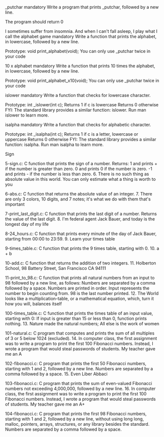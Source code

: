 _putchar mandatory Write a program that prints _putchar, followed by a new line.

The program should return 0



I sometimes suffer from insomnia. And when I can't fall asleep, I play what I call the alphabet game mandatory Write a function that prints the alphabet, in lowercase, followed by a new line.

Prototype: void print_alphabet(void); You can only use _putchar twice in your code



10 x alphabet mandatory Write a function that prints 10 times the alphabet, in lowercase, followed by a new line.

Prototype: void print_alphabet_x10(void); You can only use _putchar twice in your code



islower mandatory Write a function that checks for lowercase character.

Prototype: int _islower(int c); Returns 1 if c is lowercase Returns 0 otherwise FYI: The standard library provides a similar function: islower. Run man islower to learn more.



isalpha mandatory Write a function that checks for alphabetic character.

Prototype: int _isalpha(int c); Returns 1 if c is a letter, lowercase or uppercase Returns 0 otherwise FYI: The standard library provides a similar function: isalpha. Run man isalpha to learn more.



Sign

5-sign.c: C function that prints the sign of a number. Returns: 1 and prints + if the number is greater than zero. 0 and prints 0 if the number is zero. -1 and prints - if the number is less than zero. 6. There is no such thing as absolute value in this world. You can only estimate what a thing is worth to you



6-abs.c: C function that returns the absolute value of an integer. 7. There are only 3 colors, 10 digits, and 7 notes; it's what we do with them that's important



7-print_last_digit.c: C function that prints the last digit of a number. Returns the value of the last digit. 8. I'm federal agent Jack Bauer, and today is the longest day of my life



8-24_hours.c: C function that prints every minute of the day of Jack Bauer, starting from 00:00 to 23:59. 9. Learn your times table



9-times_table.c: C function that prints the 9 times table, starting with 0. 10. a + b



10-add.c: C function that returns the addition of two integers. 11. Holberton School, 98 Battery Street, San Francisco CA 94111



11-print_to_98.c: C function that prints all natural numbers from an input to 98 followed by a new line, as follows: Numbers are separated by a comma followed by a space. Numbers are printed in order. Input represents the number to begin counting from. 98 is the last number printed. 12. The World looks like a multiplication-table, or a mathematical equation, which, turn it how you will, balances itself



100-times_table.c: C function that prints the times table of an input value, starting with 0: If input is greater than 15 or less than 0, function prints nothing. 13. Nature made the natural numbers; All else is the work of women



101-natural.c: C program that computes and prints the sum of all multiples of 3 or 5 below 1024 (excluded). 14. In computer class, the first assignment was to write a program to print the first 100 Fibonacci numbers. Instead, I wrote a program that would steal passwords of students. My teacher gave me an A



102-fibonacci.c: C program that prints the first 50 Fibonacci numbers, starting with 1 and 2, followed by a new line. Numbers are separated by a comma followed by a space. 15. Even Liber Abbaci



103-fibonacci.c: C program that prints the sum of even-valued Fibonacci numbers not exceeding 4,000,000, followed by a new line. 16. In computer class, the first assignment was to write a program to print the first 100 Fibonacci numbers. Instead, I wrote a program that would steal passwords of students. My teacher gave me an A+



104-fibonacci.c: C program that prints the first 98 Fibonacci numbers, starting with 1 and 2, followed by a new line, without using long long, malloc, pointers, arrays, structures, or any library besides the standard. Numbers are separated by a comma followed by a space.
